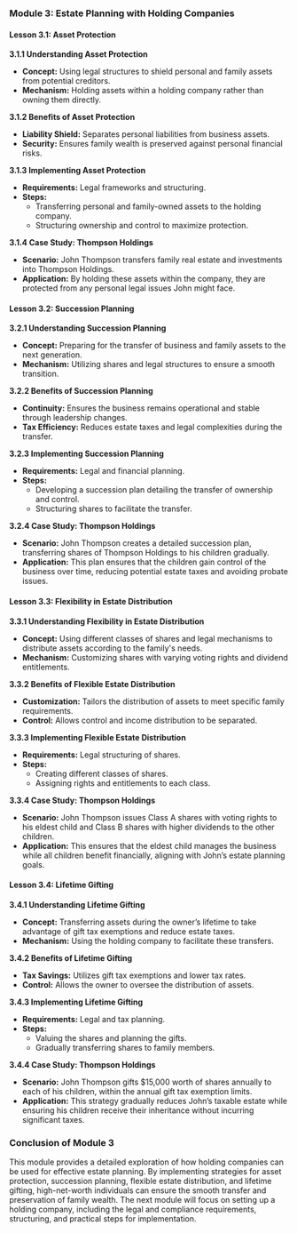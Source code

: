 ### Module 3: Estate Planning with Holding Companies

#### Lesson 3.1: Asset Protection

**3.1.1 Understanding Asset Protection**

- **Concept:** Using legal structures to shield personal and family assets from potential creditors.
- **Mechanism:** Holding assets within a holding company rather than owning them directly.

**3.1.2 Benefits of Asset Protection**

- **Liability Shield:** Separates personal liabilities from business assets.
- **Security:** Ensures family wealth is preserved against personal financial risks.

**3.1.3 Implementing Asset Protection**

- **Requirements:** Legal frameworks and structuring.
- **Steps:**
  - Transferring personal and family-owned assets to the holding company.
  - Structuring ownership and control to maximize protection.

**3.1.4 Case Study: Thompson Holdings**

- **Scenario:** John Thompson transfers family real estate and investments into Thompson Holdings.
- **Application:** By holding these assets within the company, they are protected from any personal legal issues John might face.

#### Lesson 3.2: Succession Planning

**3.2.1 Understanding Succession Planning**

- **Concept:** Preparing for the transfer of business and family assets to the next generation.
- **Mechanism:** Utilizing shares and legal structures to ensure a smooth transition.

**3.2.2 Benefits of Succession Planning**

- **Continuity:** Ensures the business remains operational and stable through leadership changes.
- **Tax Efficiency:** Reduces estate taxes and legal complexities during the transfer.

**3.2.3 Implementing Succession Planning**

- **Requirements:** Legal and financial planning.
- **Steps:**
  - Developing a succession plan detailing the transfer of ownership and control.
  - Structuring shares to facilitate the transfer.

**3.2.4 Case Study: Thompson Holdings**

- **Scenario:** John Thompson creates a detailed succession plan, transferring shares of Thompson Holdings to his children gradually.
- **Application:** This plan ensures that the children gain control of the business over time, reducing potential estate taxes and avoiding probate issues.

#### Lesson 3.3: Flexibility in Estate Distribution

**3.3.1 Understanding Flexibility in Estate Distribution**

- **Concept:** Using different classes of shares and legal mechanisms to distribute assets according to the family's needs.
- **Mechanism:** Customizing shares with varying voting rights and dividend entitlements.

**3.3.2 Benefits of Flexible Estate Distribution**

- **Customization:** Tailors the distribution of assets to meet specific family requirements.
- **Control:** Allows control and income distribution to be separated.

**3.3.3 Implementing Flexible Estate Distribution**

- **Requirements:** Legal structuring of shares.
- **Steps:**
  - Creating different classes of shares.
  - Assigning rights and entitlements to each class.

**3.3.4 Case Study: Thompson Holdings**

- **Scenario:** John Thompson issues Class A shares with voting rights to his eldest child and Class B shares with higher dividends to the other children.
- **Application:** This ensures that the eldest child manages the business while all children benefit financially, aligning with John’s estate planning goals.

#### Lesson 3.4: Lifetime Gifting

**3.4.1 Understanding Lifetime Gifting**

- **Concept:** Transferring assets during the owner’s lifetime to take advantage of gift tax exemptions and reduce estate taxes.
- **Mechanism:** Using the holding company to facilitate these transfers.

**3.4.2 Benefits of Lifetime Gifting**

- **Tax Savings:** Utilizes gift tax exemptions and lower tax rates.
- **Control:** Allows the owner to oversee the distribution of assets.

**3.4.3 Implementing Lifetime Gifting**

- **Requirements:** Legal and tax planning.
- **Steps:**
  - Valuing the shares and planning the gifts.
  - Gradually transferring shares to family members.

**3.4.4 Case Study: Thompson Holdings**

- **Scenario:** John Thompson gifts $15,000 worth of shares annually to each of his children, within the annual gift tax exemption limits.
- **Application:** This strategy gradually reduces John’s taxable estate while ensuring his children receive their inheritance without incurring significant taxes.

### Conclusion of Module 3

This module provides a detailed exploration of how holding companies can be used for effective estate planning. By implementing strategies for asset protection, succession planning, flexible estate distribution, and lifetime gifting, high-net-worth individuals can ensure the smooth transfer and preservation of family wealth. The next module will focus on setting up a holding company, including the legal and compliance requirements, structuring, and practical steps for implementation.
